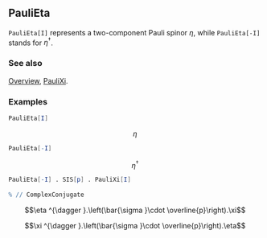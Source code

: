## PauliEta

`PauliEta[I]` represents a two-component Pauli spinor $\eta$, while `PauliEta[-I]` stands for $\eta^{\dagger }$.

### See also

[Overview](Extra/FeynCalc.md), [PauliXi](PauliXi.md).

### Examples

```mathematica
PauliEta[I]
```

$$\eta$$

```mathematica
PauliEta[-I]
```

$$\eta ^{\dagger }$$

```mathematica
PauliEta[-I] . SIS[p] . PauliXi[I] 
 
% // ComplexConjugate
```

$$\eta ^{\dagger }.\left(\bar{\sigma }\cdot \overline{p}\right).\xi$$

$$\xi ^{\dagger }.\left(\bar{\sigma }\cdot \overline{p}\right).\eta$$